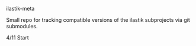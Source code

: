 ilastik-meta

Small repo for tracking compatible versions of the ilastik subprojects via git submodules.

4/11 Start